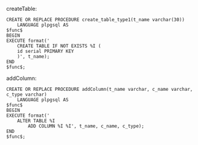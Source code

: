 createTable:

    CREATE OR REPLACE PROCEDURE create_table_type1(t_name varchar(30))
        LANGUAGE plpgsql AS
    $func$
    BEGIN
    EXECUTE format('
        CREATE TABLE IF NOT EXISTS %I (
        id serial PRIMARY KEY
        )', t_name);
    END
    $func$;

addColumn:

    CREATE OR REPLACE PROCEDURE addColumn(t_name varchar, c_name varchar, c_type varchar)
        LANGUAGE plpgsql AS
    $func$
    BEGIN
    EXECUTE format('
        ALTER TABLE %I
            ADD COLUMN %I %I', t_name, c_name, c_type);
    END
    $func$;